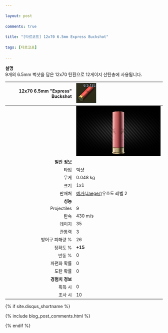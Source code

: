 ```yaml
---

layout: post

comments: true

title: "[타르코프] 12x70 6.5mm Express Buckshot"

tags: [타르코프]

---
```


**설명**  
9개의 6.5mm 벅샷을 담은 12x70 탄환으로 12게이지 산탄총에 사용됩니다.


|12x70 6.5mm "Express" Buckshot|![12x70 6.5mm "Express" Buckshot](/assets/image/tarkov/bullet/127065ExpressBuckshotIcon.png)|
|--:|:--|
||![12/70 6.5mm "Express" Buckshot](/assets/image/tarkov/bullet/12x70BUCKSHOTIMAGE.png)|
|**일반 정보**|
|타입|벅샷|
|무게|0.048 kg|
|크기|1x1|
|판매처|[예거(Jaeger)](https://dndl93.github.io/_posts/2021-02-07-%ED%83%80%EB%A5%B4%EC%BD%94%ED%94%84-%EC%98%88%EA%B1%B0(Jaeger)/)우호도 레벨 2|
|**성능**|
|Projectiles|9|
|탄속|430 m/s|
|데미지|35|
|관통력|3|
|방어구 피해량 %|26|
|정확도 %|**+15**|
|반동 %|0|
|파편화 확률|0|
|도탄 확률|0|
|**경험치 정보**|
|획득 시|0|
|조사 시|10|


{% if site.disqus_shortname %}

<div class="comments">

  {% include blog_post_comments.html %}

</div>

{% endif %}



<div id="disqus_thread"></div>